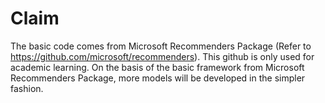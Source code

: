 # Claim

The basic code comes from Microsoft Recommenders Package (Refer to https://github.com/microsoft/recommenders). This github is only used for academic learning. On the basis of the basic framework from Microsoft Recommenders Package, more models will be developed in the simpler fashion. 
